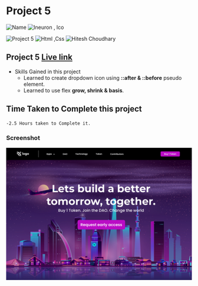 # Project 5

![Name](https://img.shields.io/badge/-Ankit%20Shukla-blue)
![Ineuron , lco](https://img.shields.io/badge/Ineuron-%20lco-green)

![Project 5](https://img.shields.io/badge/-Project--5-%20black)
![Html ,Css](https://img.shields.io/badge/html-%20Css-yellowgreen)
![Hitesh Choudhary](https://img.shields.io/badge/Hitesh-Choudhary-lightgrey)

## Project 5 [Live link](https://cryptopagee.netlify.app/)

- Skills Gained in this project 
    - Learned to create dropdown icon using **::after & ::before** pseudo element.
    - Learned to use flex **grow, shrink & basis**.
    

## Time Taken to Complete this project
    -2.5 Hours taken to Complete it.
 
### Screenshot
![Desktop](./screenshot/5.png)
